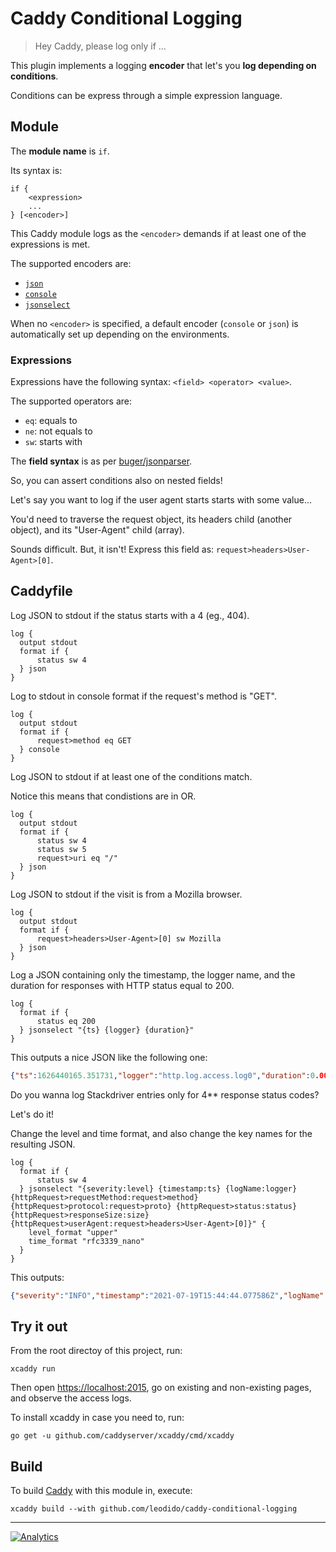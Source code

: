 # Caddy Conditional Logging

> Hey Caddy, please log only if ...

This plugin implements a logging **encoder** that let's you **log depending on conditions**.

Conditions can be express through a simple expression language.

## Module

The **module name** is `if`.

Its syntax is:

```caddyfile
if {
    <expression>
    ...
} [<encoder>]
```

This Caddy module logs as the `<encoder>` demands if at least one of the expressions is met.

The supported encoders are:

- [`json`](https://caddyserver.com/docs/caddyfile/directives/log#json)
- [`console`](https://caddyserver.com/docs/caddyfile/directives/log#console)
- [`jsonselect`](https://github.com/leodido/caddy-jsonselect-encoder)

When no `<encoder>` is specified, a default encoder (`console` or `json`) is automatically set up depending on the environments.

### Expressions

Expressions have the following syntax: `<field> <operator> <value>`.

The supported operators are:

- `eq`: equals to
- `ne`: not equals to
- `sw`: starts with

The **field syntax** is as per [buger/jsonparser](https://github.com/buger/jsonparser).

So, you can assert conditions also on nested fields!

Let's say you want to log if the user agent starts starts with some value...

You'd need to traverse the request object, its headers child (another object), and its "User-Agent" child (array).

Sounds difficult. But, it isn't! Express this field as: `request>headers>User-Agent>[0]`.

## Caddyfile

Log JSON to stdout if the status starts with a 4 (eg., 404).

```caddyfile
log {
  output stdout
  format if {
      status sw 4
  } json
}
```

Log to stdout in console format if the request's method is "GET".

```caddyfile
log {
  output stdout
  format if {
      request>method eq GET
  } console
}
```

Log JSON to stdout if at least one of the conditions match.

Notice this means that condistions are in OR.

```caddyfile
log {
  output stdout
  format if {
      status sw 4
      status sw 5
      request>uri eq "/"
  } json
}
```

Log JSON to stdout if the visit is from a Mozilla browser.

```caddyfile
log {
  output stdout
  format if {
      request>headers>User-Agent>[0] sw Mozilla
  } json
}
```

Log a JSON containing only the timestamp, the logger name, and the duration
for responses with HTTP status equal to 200.

```caddyfile
log {
  format if {
      status eq 200
  } jsonselect "{ts} {logger} {duration}"
}
```

This outputs a nice JSON like the following one:

```json
{"ts":1626440165.351731,"logger":"http.log.access.log0","duration":0.000198292}
```

Do you wanna log Stackdriver entries only for 4** response status codes?

Let's do it!

Change the level and time format, and also change the key names for the resulting JSON.

```caddyfile
log {
  format if {
      status sw 4
  } jsonselect "{severity:level} {timestamp:ts} {logName:logger} {httpRequest>requestMethod:request>method} {httpRequest>protocol:request>proto} {httpRequest>status:status} {httpRequest>responseSize:size} {httpRequest>userAgent:request>headers>User-Agent>[0]}" {
    level_format "upper"
    time_format "rfc3339_nano"
  }
}
```

This outputs:

```json
{"severity":"INFO","timestamp":"2021-07-19T15:44:44.077586Z","logName":"http.log.access.log0","httpRequest":{"requestMethod":"GET","protocol":"HTTP/2.0","status":200,"responseSize":11348,"userAgent":"Mozilla/5.0 ..."}}
```

## Try it out

From the root directoy of this project, run:

```console
xcaddy run
```

Then open <https://localhost:2015>, go on existing and non-existing pages, and observe the access logs.

To install xcaddy in case you need to, run:

```console
go get -u github.com/caddyserver/xcaddy/cmd/xcaddy
```

## Build

To build [Caddy](https://github.com/caddyserver/caddy) with this module in, execute:

```console
xcaddy build --with github.com/leodido/caddy-conditional-logging
```

---

[![Analytics](https://ga-beacon.appspot.com/UA-49657176-1/caddy-conditional-logging?flat)](https://github.com/igrigorik/ga-beacon)
